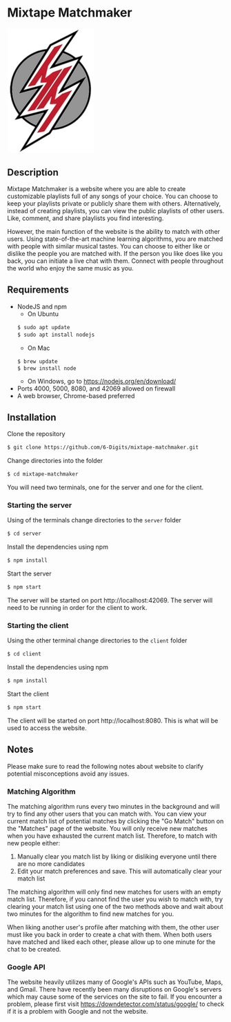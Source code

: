 # Mixtape Matchmaker

<img src="client/src/assets/logo.png" width="200">

## Description

Mixtape Matchmaker is a website where you are able to create customizable playlists full of any songs of your choice. You can choose to keep your playlists private or publicly share them with others. Alternatively, instead of creating playlists, you can view the public playlists of other users. Like, comment, and share playlists you find interesting. 

However, the main function of the website is the ability to match with other users. Using state-of-the-art machine learning algorithms, you are matched with people with similar musical tastes. You can choose to either like or dislike the people you are matched with. If the person you like does like you back, you can initiate a live chat with them. Connect with people throughout the world who enjoy the same music as you.


## Requirements

* NodeJS and npm
	- On Ubuntu 
	```bash
	$ sudo apt update
	$ sudo apt install nodejs
	```
	- On Mac
	```
	$ brew update
	$ brew install node
	```
	- On Windows, go to https://nodejs.org/en/download/
* Ports 4000, 5000, 8080, and 42069 allowed on firewall
* A web browser, Chrome-based preferred

## Installation

Clone the repository
```bash
$ git clone https://github.com/6-Digits/mixtape-matchmaker.git
```
Change directories into the folder
```bash
$ cd mixtape-matchmaker
```
You will need two terminals, one for the server and one for the client.

### Starting the server
Using of the terminals change directories to the `server` folder
```bash
$ cd server
```
Install the dependencies using npm
```bash
$ npm install
```
Start the server
```bash
$ npm start
```
The server will be started on port http://localhost:42069. The server will need to be running in order for the client to work. 

### Starting the client
Using the other terminal change directories to the `client` folder
```bash
$ cd client
```
Install the dependencies using npm
```bash
$ npm install
```
Start the client
```bash
$ npm start
```
The client will be started on port http://localhost:8080. This is what will be used to access the website. 

## Notes

Please make sure to read the following notes about website to clarify potential misconceptions avoid any issues. 

### Matching Algorithm

The matching algorithm runs every two minutes in the background and will try to find any other users that you can match with. You can view your current match list of potential matches by clicking the "Go Match" button on the "Matches" page of the website. You will only receive new matches when you have exhausted the current match list. Therefore, to match with new people either:

1. Manually clear you match list by liking or disliking everyone until there are no more candidates
2. Edit your match preferences and save. This will automatically clear your match list

The matching algorithm will only find new matches for users with an empty match list. Therefore, if you cannot find the user you wish to match with, try clearing your match list using one of the two methods above and wait about two minutes for the algorithm to find new matches for you. 

When liking another user's profile after matching with them, the other user must like you back in order to create a chat with them. When both users have matched and liked each other, please allow up to one minute for the chat to be created. 

### Google API

The website heavily utilizes many of Google's APIs such as YouTube, Maps, and Gmail. There have recently been many disruptions on Google's servers which may cause some of the services on the site to fail. If you encounter a problem, please first visit https://downdetector.com/status/google/ to check if it is a problem with Google and not the website. 
